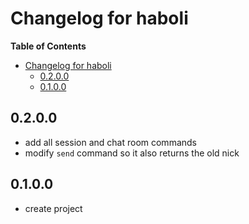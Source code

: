 # Changelog for haboli

<!-- markdown-toc start - Don't edit this section. Run M-x markdown-toc-refresh-toc -->
**Table of Contents**

- [Changelog for haboli](#changelog-for-haboli)
    - [0.2.0.0](#0200)
    - [0.1.0.0](#0100)

<!-- markdown-toc end -->

## 0.2.0.0
* add all session and chat room commands
* modify `send` command so it also returns the old nick

## 0.1.0.0
* create project
